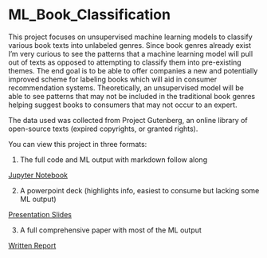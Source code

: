 # ML_Book_Classification
This project focuses on unsupervised machine learning models to classify various book texts into unlabeled genres. Since book genres already exist I’m very curious to see the patterns that a machine learning model will pull out of texts as opposed to attempting to classify them into pre-existing themes. The end goal is to be able to offer companies a new and potentially improved scheme for labeling books which will aid in consumer recommendation systems. Theoretically, an unsupervised model will be able to see patterns that may not be included in the traditional book genres helping suggest books to consumers that may not occur to an expert.

The data used was collected from Project Gutenberg, an online library of open-source texts (expired copyrights, or granted rights).

You can view this project in three formats:

1. The full code and ML output with markdown follow along

[Jupyter Notebook](https://github.com/evamintz/ML_Book_Classification/blob/master/Unsup_Book_Classifier_Code.ipynb)

2. A powerpoint deck (highlights info, easiest to consume but lacking some ML output)

[Presentation Slides](https://github.com/evamintz/ML_Book_Classification/blob/master/Book%20Classification%20Slides.pdf)

3. A full comprehensive paper with most of the ML output

[Written Report](https://github.com/evamintz/ML_Book_Classification/blob/master/Book%20Classification%20Full%20Report.pdf)
